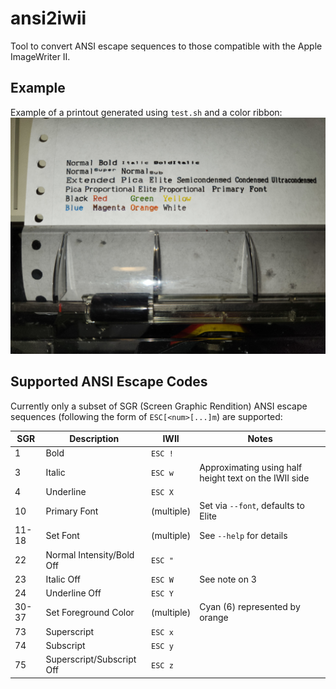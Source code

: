 ansi2iwii
=========

Tool to convert ANSI escape sequences to those compatible with the Apple
ImageWriter II.

Example
-------

Example of a printout generated using `test.sh` and a color ribbon:
![Test print from test.sh](images/test_print.jpg)

Supported ANSI Escape Codes
---------------------------

Currently only a subset of SGR (Screen Graphic Rendition) ANSI escape sequences
(following the form of `ESC[<num>[...]m`) are supported:

| SGR   | Description               | IWII        | Notes                                                 |
|-------|---------------------------|-------------|-------------------------------------------------------|
| 1     | Bold                      | `ESC !`     |                                                       |
| 3     | Italic                    | `ESC w`     | Approximating using half height text on the IWII side |
| 4     | Underline                 | `ESC X`     |                                                       |
| 10    | Primary Font              | (multiple)  | Set via `--font`, defaults to Elite                   |
| 11-18 | Set Font                  | (multiple)  | See `--help` for details                              |
| 22    | Normal Intensity/Bold Off | `ESC "`     |                                                       |
| 23    | Italic Off                | `ESC W`     | See note on 3                                         |
| 24    | Underline Off             | `ESC Y`     |                                                       |
| 30-37 | Set Foreground Color      | (multiple)  | Cyan (6) represented by orange                        |
| 73    | Superscript               | `ESC x`     |                                                       |
| 74    | Subscript                 | `ESC y`     |                                                       |
| 75    | Superscript/Subscript Off | `ESC z`     |                                                       |
